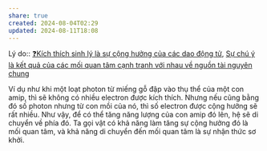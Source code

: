 ```yaml
---
share: true
created: 2024-08-04T02:29
updated: 2024-08-11T18:08
---
```

Lý do:: [❓Kích thích sinh lý là sự cộng hưởng của các dao động tử](./%E2%9D%93K%C3%ADch%20th%C3%ADch%20sinh%20l%C3%BD%20l%C3%A0%20s%E1%BB%B1%20c%E1%BB%99ng%20h%C6%B0%E1%BB%9Fng%20c%E1%BB%A7a%20c%C3%A1c%20dao%20%C4%91%E1%BB%99ng%20t%E1%BB%AD.md), [Sự chú ý là kết quả của các mối quan tâm cạnh tranh với nhau về nguồn tài nguyên chung](../../Nh%E1%BA%ADn%20th%E1%BB%A9c/S%E1%BB%B1%20ch%C3%BA%20%C3%BD%20l%C3%A0%20k%E1%BA%BFt%20qu%E1%BA%A3%20c%E1%BB%A7a%20c%C3%A1c%20m%E1%BB%91i%20quan%20t%C3%A2m%20c%E1%BA%A1nh%20tranh%20v%E1%BB%9Bi%20nhau%20v%E1%BB%81%20ngu%E1%BB%93n%20t%C3%A0i%20nguy%C3%AAn%20chung.md)

Ví dụ như khi một loạt photon từ miếng gỗ đập vào thụ thể của một con amip, thì sẽ không có nhiều electron được kích thích. Nhưng nếu cũng bằng đó số photon nhưng từ con mồi của nó, thì số electron được cộng hưởng sẽ rất nhiều. Như vậy, để có thể tăng năng lượng của con amip đó lên, hệ sẽ di chuyển về phía đó. Ta gọi vật có khả năng làm tăng sự cộng hưởng đó là mối quan tâm, và khả năng di chuyển đến mối quan tâm là sự nhận thức sơ khởi.